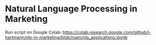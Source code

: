 # Natural Language Processing in Marketing

Run script on Google Colab: 
https://colab.research.google.com/github/j-hartmann/nlp-in-marketing/blob/main/nlp_applications.ipynb
